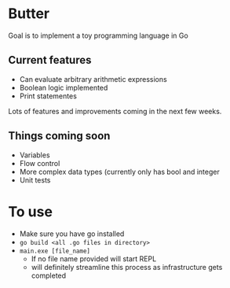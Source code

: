 # Butter

Goal is to implement a toy programming language in Go

## Current features
* Can evaluate arbitrary arithmetic expressions
* Boolean logic implemented
* Print statementes

Lots of features and improvements coming in the next few weeks.

## Things coming soon
* Variables
* Flow control
* More complex data types (currently only has bool and integer
* Unit tests

# To use
* Make sure you have go installed
* `go build <all .go files in directory>`
* `main.exe [file_name]`
  * If no file name provided will start REPL
  * will definitely streamline this process as infrastructure gets completed
